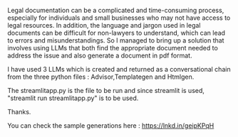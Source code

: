 Legal documentation can be a complicated and time-consuming process, especially for individuals and small businesses who may not have access to legal resources. 
In addition, the language and jargon used in legal documents can be difficult for non-lawyers to understand, which can lead to errors and misunderstandings. 
So I managed to bring up a solution that involves using LLMs that both find the appropriate document needed to address the issue and also generate a 
document in pdf format. 

I have used 3 LLMs which is created and returned as a conversational chain from the three python files : Advisor,Templategen and Htmlgen.

The streamlitapp.py is the file to be run and since streamlit is used, "streamlit run streamlitapp.py" is to be used.

Thanks.

You can check the sample generations here : https://lnkd.in/geipKPqH
